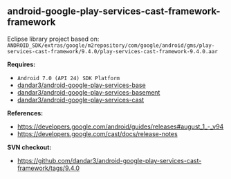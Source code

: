 ## android-google-play-services-cast-framework-framework

Eclipse library project based on:<br/>
`ANDROID_SDK/extras/google/m2repository/com/google/android/gms/play-services-cast-framework/9.4.0/play-services-cast-framework-9.4.0.aar`

**Requires:**
- `Android 7.0 (API 24) SDK Platform`
- [dandar3/android-google-play-services-base](https://github.com/dandar3/android-google-play-services-base)
- [dandar3/android-google-play-services-basement](https://github.com/dandar3/android-google-play-services-basement)
- [dandar3/android-google-play-services-cast](https://github.com/dandar3/android-google-play-services-cast)

**References:**
- https://developers.google.com/android/guides/releases#august_1_-_v94
- https://developers.google.com/cast/docs/release-notes

**SVN checkout:**
* https://github.com/dandar3/android-google-play-services-cast-framework/tags/9.4.0
